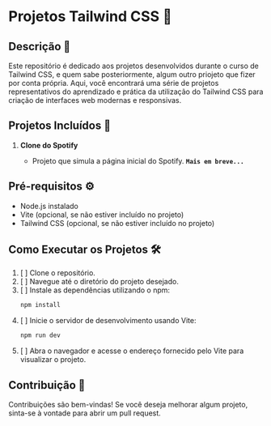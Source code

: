 # **Projetos Tailwind CSS 🎨**

## Descrição 📄

Este repositório é dedicado aos projetos desenvolvidos durante o curso de Tailwind CSS, e quem sabe posteriormente, algum outro priojeto que fizer por conta própria. Aqui, você encontrará uma série de projetos representativos do aprendizado e prática da utilização do Tailwind CSS para criação de interfaces web modernas e responsivas.

## **Projetos Incluídos 🚀**

1. **Clone do Spotify**

   * Projeto que simula a página inicial do Spotify.
     **`Mais em breve...`**

## **Pré-requisitos ⚙️**

* Node.js instalado
* Vite (opcional, se não estiver incluído no projeto)
* Tailwind CSS (opcional, se não estiver incluído no projeto)

## **Como Executar os Projetos 🛠️**

1. [ ] Clone o repositório.
2. [ ] Navegue até o diretório do projeto desejado.
3. [ ] Instale as dependências utilizando o npm:
    ```bash
    npm install
    ```
4. [ ] Inicie o servidor de desenvolvimento usando Vite:
    ```bash
    npm run dev
    ```
5. [ ] Abra o navegador e acesse o endereço fornecido pelo Vite para visualizar o projeto.

## **Contribuição 🤝**

Contribuições são bem-vindas! Se você deseja melhorar algum projeto, sinta-se à vontade para abrir um pull request.
